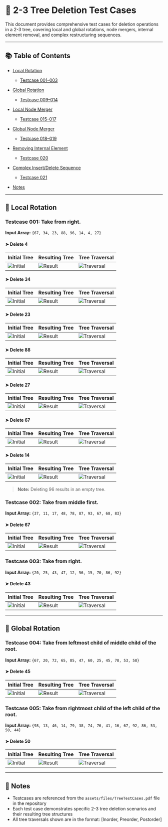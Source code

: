 # 🌳 2-3 Tree Deletion Test Cases

This document provides comprehensive test cases for deletion operations in a 2-3 tree, covering local and global rotations, node mergers, internal element removal, and complex restructuring sequences.

---

## 📚 Table of Contents
-  [Local Rotation](https://github.com/Jimmy-Kroy/23tree-demo/blob/main/TreeDeletionTestCases.md#Local-Rotation)
    -  [Testcase 001–003](https://github.com/Jimmy-Kroy/23tree-demo/blob/main/TreeDeletionTestCases.md#testcase-001--case-1-take-from-right)

-  [Global Rotation](https://github.com/Jimmy-Kroy/23tree-demo/blob/main/TreeDeletionTestCases.md#global-rotation)
    -  [Testcase 009–014](https://github.com/Jimmy-Kroy/23tree-demo/blob/main/TreeDeletionTestCases.md#testcase-009--global-rotation-case-9)

-  [Local Node Merger](https://github.com/Jimmy-Kroy/23tree-demo/blob/main/TreeDeletionTestCases.md#local-node-merger)
    -  [Testcase 015–017](https://github.com/Jimmy-Kroy/23tree-demo/blob/main/TreeDeletionTestCases.md#testcase-015--local-node-merger-case-15)

-  [Global Node Merger](https://github.com/Jimmy-Kroy/23tree-demo/blob/main/TreeDeletionTestCases.md#global-node-merger)
    -  [Testcase 018–019](https://github.com/Jimmy-Kroy/23tree-demo/blob/main/TreeDeletionTestCases.md#testcase-018--global-node-merger-case-18)

-  [Removing Internal Element](https://github.com/Jimmy-Kroy/23tree-demo/blob/main/TreeDeletionTestCases.md#removing-internal-element)
    -  [Testcase 020](https://github.com/Jimmy-Kroy/23tree-demo/blob/main/TreeDeletionTestCases.md#testcase-020--removing-internal-element-case-20)

-  [Complex Insert/Delete Sequence](https://github.com/Jimmy-Kroy/23tree-demo/blob/main/TreeDeletionTestCases.md#complex-insertdelete-sequence)
    -  [Testcase 021](https://github.com/Jimmy-Kroy/23tree-demo/blob/main/TreeDeletionTestCases.md#testcase-021--complex-insertdelete-sequence)

-  [Notes](https://github.com/Jimmy-Kroy/23tree-demo/blob/main/TreeDeletionTestCases.md#notes)

---

## 🔄 Local Rotation

### Testcase 001: Take from right.

**Input Array:** `{67, 34, 23, 88, 96, 14, 4, 27}`

#### ➤ Delete 4

| Initial Tree | Resulting Tree | Tree Traversal |
|--------------|----------------|----------------|
| ![Initial](assets/images/0.png) | ![Result](assets/images/1.png) | ![Traversal](assets/images/2.png) |

#### ➤ Delete 34

| Initial Tree | Resulting Tree | Tree Traversal |
|--------------|----------------|----------------|
| ![Initial](assets/images/3.png) | ![Result](assets/images/4.png) | ![Traversal](assets/images/5.png) |

#### ➤ Delete 23

| Initial Tree | Resulting Tree | Tree Traversal |
|--------------|----------------|----------------|
| ![Initial](assets/images/6.png) | ![Result](assets/images/7.png) | ![Traversal](assets/images/8.png) |

#### ➤ Delete 88

| Initial Tree | Resulting Tree | Tree Traversal |
|--------------|----------------|----------------|
| ![Initial](assets/images/9.png) | ![Result](assets/images/10.png) | ![Traversal](assets/images/11.png) |

#### ➤ Delete 27

| Initial Tree | Resulting Tree | Tree Traversal |
|--------------|----------------|----------------|
| ![Initial](assets/images/12.png) | ![Result](assets/images/13.png) | ![Traversal](assets/images/14.png) |

#### ➤ Delete 67

| Initial Tree | Resulting Tree | Tree Traversal |
|--------------|----------------|----------------|
| ![Initial](assets/images/15.png) | ![Result](assets/images/16.png) | ![Traversal](assets/images/17.png) |

#### ➤ Delete 14

| Initial Tree | Resulting Tree | Tree Traversal |
|--------------|----------------|----------------|
| ![Initial](assets/images/18.png) | ![Result](assets/images/19.png) | ![Traversal](assets/images/20.png) |

> **Note:** Deleting 96 results in an empty tree.

### Testcase 002: Take from middle first.

**Input Array:** `{37, 11, 17, 48, 78, 87, 93, 67, 68, 83}`

#### ➤ Delete 67

| Initial Tree | Resulting Tree | Tree Traversal |
|--------------|----------------|----------------|
| ![Initial](assets/images/21.png) | ![Result](assets/images/22.png) | ![Traversal](assets/images/23.png) |

### Testcase 003: Take from right.

**Input Array:** `{20, 25, 43, 47, 12, 56, 15, 70, 86, 92}`

#### ➤ Delete 43

| Initial Tree | Resulting Tree | Tree Traversal |
|--------------|----------------|----------------|
| ![Initial](assets/images/24.png) | ![Result](assets/images/25.png) | ![Traversal](assets/images/26.png) |

---

## 🔁 Global Rotation

### Testcase 004: Take from leftmost child of middle child of the root.

**Input Array:** `{67, 20, 72, 65, 85, 47, 60, 25, 45, 78, 53, 58}`

#### ➤ Delete 45

| Initial Tree | Resulting Tree | Tree Traversal |
|--------------|----------------|----------------|
| ![Initial](assets/images/27.png) | ![Result](assets/images/28.png) | ![Traversal](assets/images/29.png) |

### Testcase 005: Take from rightmost child of the left child of the root.

**Input Array:** `{98, 13, 46, 14, 79, 38, 74, 76, 41, 16, 67, 92, 86, 53, 50, 44}`

#### ➤ Delete 50

| Initial Tree | Resulting Tree | Tree Traversal |
|--------------|----------------|----------------|
| ![Initial](assets/images/30.png) | ![Result](assets/images/31.png) | ![Traversal](assets/images/32.png) |

---

## 📝 Notes

- Testcases are referenced from the `assets/files/TreeTestCases.pdf` file in the repository
- Each test case demonstrates specific 2-3 tree deletion scenarios and their resulting tree structures
- All tree traversals shown are in the format: [Inorder, Preorder, Postorder]

